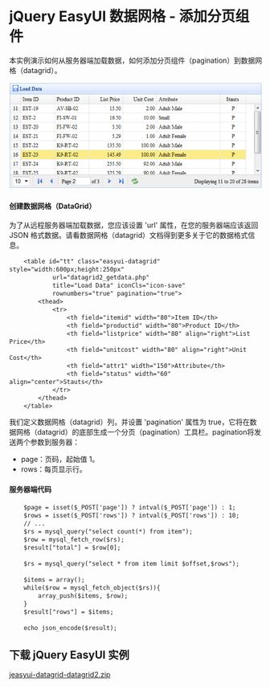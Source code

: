 # jQuery EasyUI 数据网格 - 添加分页组件

本实例演示如何从服务器端加载数据，如何添加分页组件（pagination）到数据网格（datagrid）。

![](img/datagrid2.png)

#### 创建数据网格（DataGrid）

为了从远程服务器端加载数据，您应该设置 'url' 属性，在您的服务器端应该返回 JSON 格式数据。请看数据网格（datagrid）文档得到更多关于它的数据格式信息。

```
	<table id="tt" class="easyui-datagrid" style="width:600px;height:250px"
			url="datagrid2_getdata.php"
			title="Load Data" iconCls="icon-save"
			rownumbers="true" pagination="true">
		<thead>
			<tr>
				<th field="itemid" width="80">Item ID</th>
				<th field="productid" width="80">Product ID</th>
				<th field="listprice" width="80" align="right">List Price</th>
				<th field="unitcost" width="80" align="right">Unit Cost</th>
				<th field="attr1" width="150">Attribute</th>
				<th field="status" width="60" align="center">Stauts</th>
			</tr>
		</thead>
	</table>

```

我们定义数据网格（datagrid）列，并设置 'pagination' 属性为 true，它将在数据网格（datagrid）的底部生成一个分页（pagination）工具栏。pagination将发送两个参数到服务器：

*   page：页码，起始值 1。
*   rows：每页显示行。

#### 服务器端代码

```
	$page = isset($_POST['page']) ? intval($_POST['page']) : 1;
	$rows = isset($_POST['rows']) ? intval($_POST['rows']) : 10;
	// ...
	$rs = mysql_query("select count(*) from item");
	$row = mysql_fetch_row($rs);
	$result["total"] = $row[0];

	$rs = mysql_query("select * from item limit $offset,$rows");

	$items = array();
	while($row = mysql_fetch_object($rs)){
		array_push($items, $row);
	}
	$result["rows"] = $items;

	echo json_encode($result);

```

## 下载 jQuery EasyUI 实例

[jeasyui-datagrid-datagrid2.zip](/try/jeasyui/download/jeasyui-datagrid-datagrid2.zip)

 
